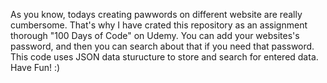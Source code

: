As you know, todays creating pawwords on different website are really cumbersome. That's why I have crated this repository as an assignment thorough "100 Days of Code" on Udemy. 
You can add your websites's password, and then you can search about that if you need that password. 
This code uses JSON data sturucture to store and search for entered data. 
Have Fun! :)
